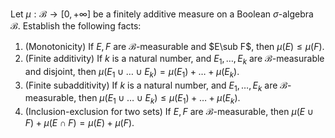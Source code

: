 Let $\mu:\mathcal{B}\to [0,+\infty]$ be a finitely additive measure on a Boolean $\sigma$-algebra $\mathcal{B}$. Establish the following facts:
1. (Monotonicity) If $E,F$ are $\mathcal{B}$-measurable and $E\sub F$, then $\mu(E)\le \mu(F)$.
2. (Finite additivity) If $k$ is a natural number, and $E_1,\dots,E_k$ are $\mathcal{B}$-measurable and disjoint, then $\mu(E_1\cup \dots \cup E_k)=\mu(E_1)+ \dots +\mu(E_k)$.
3. (Finite subadditivity) If $k$ is a natural number, and $E_1,\dots,E_k$ are $\mathcal{B}$-measurable, then $\mu(E_1\cup \dots \cup E_k)\le \mu(E_1)+ \dots +\mu(E_k)$.
4. (Inclusion-exclusion for two sets) If $E,F$ are $\mathcal{B}$-measurable, then $\mu(E\cup F)+ \mu(E\cap F)=\mu(E)+\mu(F)$.